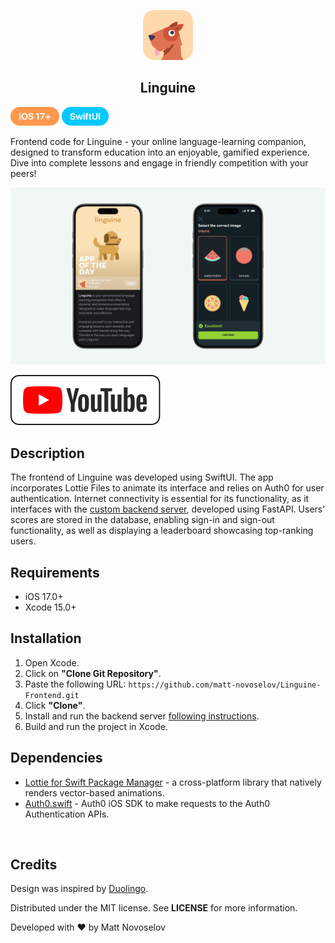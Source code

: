 <p align="center">
  <img src="https://github.com/matt-novoselov/Linguine-Backend/blob/b9a6f794c6286ffa10ee1c40ce3a817e1ed780b2/LinguineIconRounded.png" alt="Logo" width="80" height="80">
  <h2 align="center">
    Linguine
  </h2>
</p>

<img src="https://github.com/matt-novoselov/matt-novoselov/blob/79c191afd3a463f993688531e61d04f7e41002bd/Files/ios17.svg" alt="SwiftUI" style="height: 30px"> <img src="https://github.com/matt-novoselov/matt-novoselov/blob/79c191afd3a463f993688531e61d04f7e41002bd/Files/SwiftUI.svg" alt="SwiftUI" style="height: 30px">

Frontend code for Linguine - your online language-learning companion, designed to transform education into an enjoyable, gamified experience. Dive into complete lessons and engage in friendly competition with your peers!

<a href="https://youtu.be/bDzZPEOf0J8" target="_blank">
  <img src="https://github.com/matt-novoselov/Linguine-Backend/blob/b9a6f794c6286ffa10ee1c40ce3a817e1ed780b2/LinguineApp.png" alt="GIF">
</a>

[![](https://github.com/matt-novoselov/matt-novoselov/blob/34555effedede5dd5aa24ae675218d989e976cf6/Files/YouTube_Badge.svg)](https://youtu.be/bDzZPEOf0J8)

## Description
The frontend of Linguine was developed using SwiftUI. The app incorporates Lottie Files to animate its interface and relies on Auth0 for user authentication. Internet connectivity is essential for its functionality, as it interfaces with the [custom backend server](https://github.com/matt-novoselov/Linguine-backend), developed using FastAPI. Users' scores are stored in the database, enabling sign-in and sign-out functionality, as well as displaying a leaderboard showcasing top-ranking users.

## Requirements
- iOS 17.0+
- Xcode 15.0+

## Installation
1. Open Xcode.
2. Click on **"Clone Git Repository"**.
3. Paste the following URL: `https://github.com/matt-novoselov/Linguine-Frontend.git`
4. Click **"Clone"**.
5. Install and run the backend server [following instructions](https://github.com/matt-novoselov/Linguine-backend).
6. Build and run the project in Xcode.

## Dependencies
- [Lottie for Swift Package Manager](https://github.com/airbnb/lottie-spm) - a cross-platform library that natively renders vector-based animations.
- [Auth0.swift](https://github.com/auth0/Auth0.swift) - Auth0 iOS SDK to make requests to the Auth0 Authentication APIs.

<br>

## Credits
Design was inspired by [Duolingo](https://www.duolingo.com/).

Distributed under the MIT license. See **LICENSE** for more information.

Developed with ❤️ by Matt Novoselov
